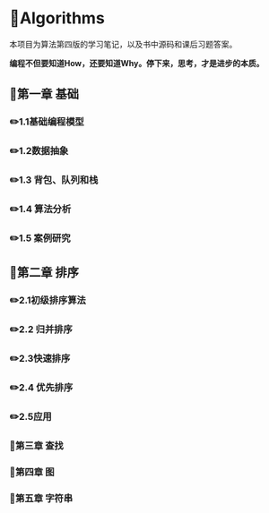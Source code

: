 #  :book:Algorithms 

本项目为算法第四版的学习笔记，以及书中源码和课后习题答案。

**编程不但要知道How，还要知道Why。停下来，思考，才是进步的本质。**

## :bookmark_tabs:第一章 基础

### :pencil2:1.1基础编程模型

### :pencil2:1.2数据抽象

### :pencil2:1.3 背包、队列和栈

### :pencil2:1.4 算法分析

### :pencil2:1.5 案例研究

## :bookmark_tabs:第二章 排序

### :pencil2:2.1初级排序算法

### :pencil2:2.2 归并排序

### :pencil2:2.3快速排序

### :pencil2:2.4 优先排序

### :pencil2:2.5应用

### :bookmark_tabs:第三章 查找

### :bookmark_tabs:第四章 图

### :bookmark_tabs:第五章 字符串







